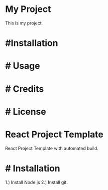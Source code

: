 # My Project
This is my project.

# #Installation

# # Usage

# # Credits

# # License

# React Project Template

React Project Template with automated build.

# # Installation

1.) Install Node.js
2.) Install git.